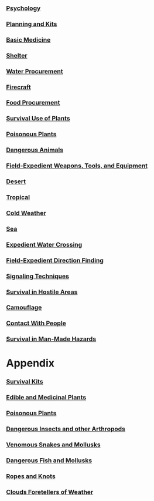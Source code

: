 ### [Psychology](02)

### [Planning and Kits](03)

### [Basic Medicine](04)

### [Shelter](05)

### [Water Procurement](06)

### [Firecraft](07)

### [Food Procurement](08)

### [Survival Use of Plants](09)

### [Poisonous Plants](10)

### [Dangerous Animals](11)

### [Field-Expedient Weapons, Tools, and Equipment](12)

### [Desert](13)

### [Tropical](14)

### [Cold Weather](15)

### [Sea](16)

### [Expedient Water Crossing](17)

### [Field-Expedient Direction Finding](18)

### [Signaling Techniques](19)

### [Survival in Hostile Areas](20)

### [Camouflage](21)

### [Contact With People](22)

### [Survival in Man-Made Hazards](23)

Appendix
========

### [Survival Kits](a)

### [Edible and Medicinal Plants](b)

### [Poisonous Plants](c)

### [Dangerous Insects and other Arthropods](d)

### [Venomous Snakes and Mollusks](e)

### [Dangerous Fish and Mollusks](f)

### [Ropes and Knots](g)

### [Clouds Foretellers of Weather](h)
